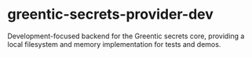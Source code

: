 # greentic-secrets-provider-dev

Development-focused backend for the Greentic secrets core, providing a local
filesystem and memory implementation for tests and demos.
